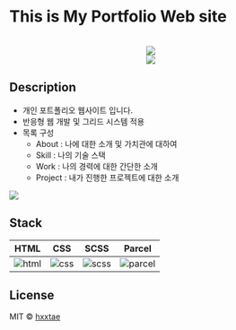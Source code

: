 # This is My Portfolio Web site

<p align="center">
  <br>
  <img src="https://user-images.githubusercontent.com/79623316/177762683-bb7e8b80-31ae-4d0c-8ac5-2d771baf4eb6.svg">
  <br>
  <img src="https://user-images.githubusercontent.com/79623316/177762203-024671da-e675-41f5-bb2b-a53155eb8020.svg">
  <br>
</p>

## Description

- 개인 포트폴리오 웹사이트 입니다.
- 반응형 웹 개발 및 그리드 시스템 적용
- 목록 구성
  - About : 나에 대한 소개 및 가치관에 대하여
  - Skill : 나의 기술 스택
  - Work : 나의 경력에 대한 간단한 소개
  - Project : 내가 진행한 프로젝트에 대한 소개
  
<p align="left">
  <img src="https://user-images.githubusercontent.com/79623316/178262740-c9e0dbd7-8712-40d8-958e-a005e26d3a02.png">
</p>


## Stack

| HTML    | CSS    | SCSS    | Parcel    |
| :-----: | :----: | :-----: | :-------: |
| ![html] | ![css] | ![scss] | ![parcel] |

## License

MIT &copy; [hxxtae](mailto:fkdlxmfkdl1@gmail.com)

[html]: https://user-images.githubusercontent.com/79623316/177504608-74a99b4c-d754-44a9-848d-6d83cf930b12.svg
[css]: https://user-images.githubusercontent.com/79623316/177504549-f4a06403-79bc-4a28-9910-98ed15b19d34.svg
[scss]: https://user-images.githubusercontent.com/79623316/177504474-68c4ec37-029f-49ea-ac37-680e7b882a33.svg
[parcel]: https://parceljs.org/avatar.accb250e.png